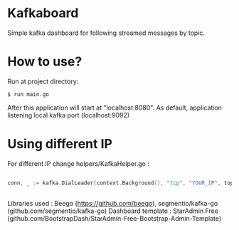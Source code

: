 Kafkaboard
==========

Simple kafka dashboard for following streamed messages by topic.

How to use?
===========

Run at project directory:

```
$ run main.go
```

After this application will start at "localhost:8080". As default, application listening local kafka port (localhost:9092)

Using different IP
===========

For different IP change helpers/KafkaHelper.go :

```go

conn, _ := kafka.DialLeader(context.Background(), "tcp", "YOUR_IP", topic, partition)

```

##

Libraries used : Beego (https://github.com/beego), segmentio/kafka-go (github.com/segmentio/kafka-go)
Dashboard template : StarAdmin Free (github.com/BootstrapDash/StarAdmin-Free-Bootstrap-Admin-Template)

